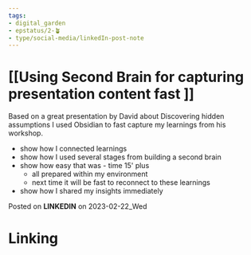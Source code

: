 ```yaml
---
tags: 
- digital_garden
- epstatus/2-🪴
- type/social-media/linkedIn-post-note
---
```

# [[Using Second Brain for capturing presentation content fast ]]
Based on a great presentation by David about Discovering hidden assumptions I used Obsidian to fast capture my learnings from his workshop. 
+ show how I connected learnings
+ show how I used several stages from building a second brain
+ show how easy that was - time 15' plus
	+ all prepared within my environment
	+ next time it will be fast to reconnect to these learnings
+ show how I shared my insights immediately


Posted on **LINKEDIN** on 2023-02-22_Wed
# Linking